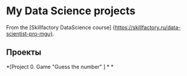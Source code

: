 # My Data Science projects

From the [Skillfactory DataScience course] {https://skillfactory.ru/data-scientist-pro-mgu}.
## Проекты

*[Project 0. Game "Guess the number" ]
*
*
